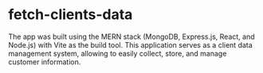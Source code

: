 # fetch-clients-data
The app was built using the MERN stack (MongoDB, Express.js, React, and Node.js) with Vite as the build tool. This application serves as a client data management system, allowing to easily collect, store, and manage customer information.
